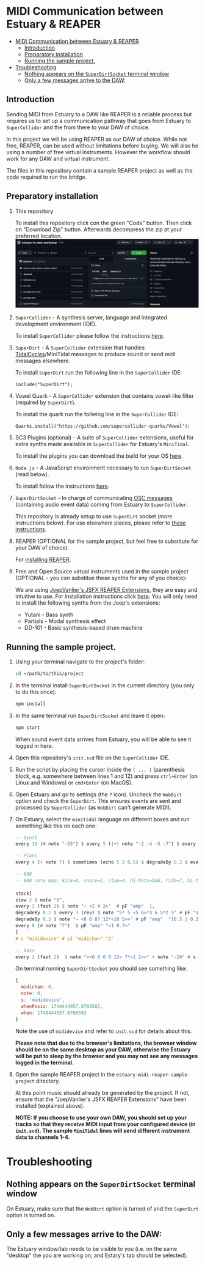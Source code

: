 # MIDI Communication between Estuary & REAPER

- [MIDI Communication between Estuary \& REAPER](#midi-communication-between-estuary--reaper)
  - [Introduction](#introduction)
  - [Preparatory installation](#preparatory-installation)
  - [Running the sample project.](#running-the-sample-project)
- [Troubleshooting](#troubleshooting)
  - [Nothing appears on the `SuperDirtSocket` terminal window](#nothing-appears-on-the-superdirtsocket-terminal-window)
  - [Only a few messages arrive to the DAW:](#only-a-few-messages-arrive-to-the-daw)

## Introduction

Sending MIDI from Estuary to a DAW like REAPER is a reliable process but requires us to set up a communication pathway that goes from Estuary to `SuperCollider` and the from there to your DAW of choice.

In this project we will be using REAPER as our DAW of choice. While not free, REAPER, can be used without limitations before buying. We will also he using a number of free virtual instruments. However the workflow should work for any DAW and virtual instrument.

The files in this repository contain a sample REAPER project as well as the code required to run the bridge.

## Preparatory installation

1. This repository

   To install this repository click con the green "Code" button. Then click on "Download Zip" button. Afterwards decompress the zip at your preferred location.
   ![Download Dialog](images/download-repository.jpg)

2. `SuperCollider` - A synthesis server, language and integrated development environment (IDE).

   To install `SuperCollider` please follow the instructions [here](https://supercollider.github.io/downloads).

3. `SuperDirt` - A `SuperCollider` extension that handles [TidalCycles](https://tidalcycles.org/)/MiniTidal messages to produce sound or send midi messages elsewhere.

   To install `SuperDirt` run the following line in the `SuperCollider` IDE:

   ```supercollider
   include("SuperDirt");
   ```

4. Vowel Quark - A `SuperCollider` extension that contains vowel-like filter (required by `SuperDirt`).

   To install the quark run the follwing line in the `SuperCollider` IDE:

   ```supercollider
   Quarks.install("https://github.com/supercollider-quarks/Vowel");
   ```

5. SC3 Plugins (optional) - A suite of `SuperCollider` extensions, useful for extra synths made available in `SuperCollider` for Estuary's `MiniTidal`.

   To install the plugins you can download the build for your OS [here](https://supercollider.github.io/sc3-plugins/).

6. `Node.js` - A JavaScript environment necessary to run `SuperDirtSocket` (read below).

   To install follow the instructions [here](https://nodejs.org/en/download).

7. `SuperDirtSocket` - In charge of communicating [OSC messages](https://en.wikipedia.org/wiki/Open_Sound_Control) (containing audio event data) coming from Estuary to `SuperCollider`.

   This repository is already setup to use `SuperDirt` socket (more instructions below). For use elsewhere places, please refer to [these instructions](https://github.com/piraran/superDirtSocket).

8. REAPER (OPTIONAL for the sample project, but feel free to substitute for your DAW of choice).

   For [installing REAPER](https://www.reaper.fm/download.php).

9. Free and Open Source virtual instruments used in the sample project (OPTIONAL - you can substitue these synths for any of you choice):

   We are using [JoepVanlier's JSFX REAPER Extensions](https://github.com/JoepVanlier/JSFX), they are easy and intuitive to use. For installation instructions click [here](https://github.com/JoepVanlier/JSFX?tab=readme-ov-file#installation-instructions). You will only need to install the following synths from the Joep's extensions:

   - Yutani - Bass synth
   - Partials - Modal synthesis effect
   - DD-101 - Basic synthesis-based drum machine

## Running the sample project.

1. Using your terminal navigate to the project's folder:

   ```sh
   cd ~/path/to/this/project
   ```

2. In the terminal install `SuperDirtSocket` in the current directory (you only to do this once):

   ```sh
   npm install
   ```

3. In the same terminal run `SuperDirtSocket` and leave it open:

   ```sh
   npm start
   ```

   When sound event data arrives from Estuary, you will be able to see it logged in here.

4. Open this repository's `init.scd` file on the `SuperCollider` IDE.

5. Run the script by placing the cursor inside the `( ... )` (parenthesis block, e.g. somewhere between lines 1 and 12) and press `ctrl+Enter` (on Linux and Windows) or `cmd+Enter` (on MacOS).

6. Open Estuary and go to settings (the `?` icon). Uncheck the `WebDirt` option and check the `SuperDirt`. This ensures events are sent and processed by `SuperCollider` (as `WebDirt` can't generate MIDI).

7. On Estuary, select the `minitidal` language on different boxes and run something like this on each one:

   ```haskell
   -- Synth
   every 16 (# note "-55") $ every 5 (|+| note "-2 -4 -5 -7") $ every 2 (sometimes $ fast 2) $ every 3 (#note "12 10 12 14") $ jux (slow 2) $ s "mididevice(<5 7 4 3>,8)" # pI "midichan" "0" # note "0 3 0 -2 -4 -5"
   ```

   ```haskell
   -- Piano
   every 4 (+ note 7) $ sometimes (echo 5 2 0.5) $ degradeBy 0.2 $ every 2 (fast 2) $ jux (rev . (+ note 12))  $ note "[2 3 8 7 5 [8 12 14]]" # s "mididevice" # pI "midichan" "1" # pF "amp" (range 0.1 0.8 $ perlin)
   ```

   ```haskell
   -- 808
   -- 808 note map: kick=0, snare=2, clap=4, hi-hats=5&6, ride=7, hi-tom=8, mid-tom=9, low-tom=10, rim=11, cowbell=12

   stack[
   slow 2 $ note "0",
   every 2 (fast 2) $ note "~ <2 4 2>"  # pF "amp"  1,
   degradeBy 0.1 $ every 3 (rev) $ note "5* 5 <5 6>*3 6 5*2 5" # pF "amp"  "[0.5 | 0.3 | 0.7 0.5 0.2]",
   degradeBy 0.3 $ note "~ <8 8 8? 12*<10 5>>" # pF "amp"  "[0.5 | 0.3 | 0.8]",
   every 8 (# note "7")  $ pF "amp" "<1 0.7>"
   ]
   # s "mididevice" # pI "midichan" "2"
   ```

   ```haskell
   -- Bass
   every 2 (fast 2)  $ note "<<0 0 0 0 12> 7*<1 2>>" + note "-24" # s "mididevice" # pI "midichan" "3"
   ```

   On terminal running `SuperDirtSocket` you should see something like:

   ```js
   {
     midichan: 0,
     note: 0,
     s: 'mididevice',
     whenPosix: 1748444957.0760503,
     when: 1748444957.0760503
   }
   ```

   Note the use of `mididevice` and refer to `init.scd` for details about this.

   **Please note that due to the browser's limitations, the browser window should be on the same desktop as your DAW, otherwise the Estuary will be put to sleep by the browser and you may not see any messages logged in the terminal.**

8. Open the sample REAPER project in the `estuary-midi-reaper-sample-project` directory.

   At this point music should already be generated by the project. If not, ensure that the "JoepVanlier's JSFX REAPER Extensions" have been installed (explained above).

   **NOTE: If you choose to use your own DAW, you should set up your tracks so that they receive MIDI input from your configured device (in `init.scd`). The sample `MiniTidal` lines will send different instrument data to channels 1-4.**

# Troubleshooting

## Nothing appears on the `SuperDirtSocket` terminal window

On Estuary, make sure that the `WebDirt` option is turned of and the `SuperDirt` option is turned on.

## Only a few messages arrive to the DAW:

The Estuary window/tab needs to be visible to you (i.e. on the same "desktop" the you are working on, and Estary's tab should be selected).

